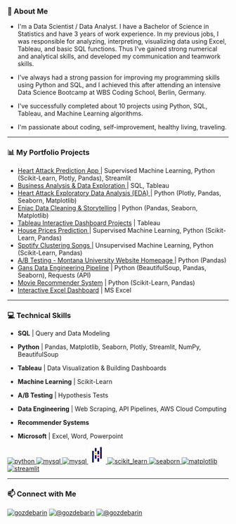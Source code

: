 
 ### 📌 About Me

- I'm a Data Scientist / Data Analyst.  I have a Bachelor of Science in Statistics and have 3 years of work experience. In my previous jobs, I was responsible for analyzing, interpreting, visualizing data using Excel, Tableau, and basic SQL functions. Thus I've gained strong numerical and analytical skills,  and developed my communication and teamwork skills.

- I've always had a strong passion for improving my programming skills using Python and SQL, and I achieved this after attending an intensive Data Science Bootcamp at WBS Coding School, Berlin, Germany.

- I've successfully completed about 10 projects using Python, SQL, Tableau, and Machine Learning algorithms.

- I'm passionate about coding, self-improvement, healthy living, traveling.

________________________
 
### 📊 My Portfolio Projects

- [Heart Attack Prediction App ](https://github.com/gozdebarin/My_Portfolio_Projects/tree/main/Heart%20Attack%20Prediction%20App-Machine%20Learning)| Supervised Machine Learning, Python (Scikit-Learn, Plotly, Pandas), Streamlit 
- [Business Analysis & Data Exploration ](https://github.com/gozdebarin/My_Portfolio_Projects/tree/main/SQL%20Business%20Analysis-Data%20Exploration) |  SQL, Tableau
- [Heart Attack Exploratory Data Analysis (EDA) ](https://github.com/gozdebarin/My_Portfolio_Projects/tree/main/Heart%20Attack%20Exploratory%20Data%20Analysis)| Python (Plotly, Pandas, Seaborn, Matplotlib) 
- [Eniac Data Cleaning & Storytelling](https://github.com/gozdebarin/My_Portfolio_Projects/tree/main/Eniac%20Data%20Cleaning%20and%20Storytelling%20Project)  |  Python (Pandas, Seaborn, Matplotlib)
- [Tableau Interactive Dashboard Projects](https://github.com/gozdebarin/My_Portfolio_Projects/tree/main/Tableau%20Data%20Visualization%20Projects) | Tableau
- [House Prices Prediction ](https://github.com/gozdebarin/My_Portfolio_Projects/tree/main/House%20Prices%20Prediction-Machine%20Learning) | Supervised Machine Learning, Python (Scikit-Learn, Pandas)
- [Spotify Clustering Songs ](https://github.com/gozdebarin/My_Portfolio_Projects/tree/main/Spotify%20Clustering%20Songs%20Unsupervised%20Machine%20Learning%20Project) | Unsupervised Machine Learning, Python (Scikit-Learn, Pandas)
- [A/B Testing - Montana University Website Homepage ](https://github.com/gozdebarin/My_Portfolio_Projects/tree/main/Montana%20S.%20University%20A-B%20Testing%20Project) | Python (Pandas)
- [Gans Data Engineering Pipeline](https://github.com/gozdebarin/My_Portfolio_Projects/tree/main/Gans%20Data%20Engineering%20Project) | Python (BeautifulSoup, Pandas, Seaborn), Requests (API)
- [Movie Recommender System](https://github.com/gozdebarin/My_Portfolio_Projects/tree/main/Movie%20Recommender%20System) | Python (Scikit-Learn, Pandas)
- [Interactive Excel Dashboard](https://github.com/gozdebarin/My_Portfolio_Projects/tree/main/MS%20Excel%20Interactive%20Dashboard) | MS Excel

________________________

### 💻 Technical Skills


- **SQL** | Query and Data Modeling

- **Python** | Pandas,  Matplotlib, Seaborn, Plotly, Streamlit, NumPy, BeautifulSoup

- **Tableau** | Data Visualization & Building Dashboards

- **Machine Learning** | Scikit-Learn

- **A/B Testing** | Hypothesis Tests

- **Data Engineering** | Web Scraping, API Pipelines, AWS Cloud Computing

- **Recommender Systems**

- **Microsoft** | Excel, Word, Powerpoint

<p align=   "left">   <a href="https://www.python.org" target="_blank" rel="noreferrer"> <img src="https://cdn4.iconfinder.com/data/icons/logos-and-brands/512/267_Python_logo-1024.png" alt="python" width="40" height="40"/> <a href="https://www.mysql.com/" target="_blank" rel="noreferrer"> <img src="https://cdn4.iconfinder.com/data/icons/logos-brands-5/24/mysql-1024.png" alt="mysql" width="40" height="40"/> </a> <a href="https://public.tableau.com/app/profile/gozdebarin" target="_blank" rel="noreferrer"> <img src="https://cdn2.iconfinder.com/data/icons/mixd/512/3_tableau-1024.png" alt="mysql" width="40" height="40"/> </a> </a> <a href="https://pandas.pydata.org/" target="_blank" rel="noreferrer"> <img src="https://raw.githubusercontent.com/devicons/devicon/2ae2a900d2f041da66e950e4d48052658d850630/icons/pandas/pandas-original.svg" alt="pandas" width="40" height="40"/> </a> <a href="https://scikit-learn.org/" target="_blank" rel="noreferrer"> <img src="https://upload.wikimedia.org/wikipedia/commons/0/05/Scikit_learn_logo_small.svg" alt="scikit_learn" width="40" height="40"/> </a> <a href="https://seaborn.pydata.org/" target="_blank" rel="noreferrer"> <img src="https://seaborn.pydata.org/_images/logo-mark-lightbg.svg" alt="seaborn" width="40" height="40"/> </a> <a href="https://matplotlib.org/" target="_blank" rel="noreferrer"> <img src="https://matplotlib.org/stable/_images/sphx_glr_logos2_001_2_0x.png" alt="matplotlib" width="40" height="40"/> </a>  <a href="https://streamlit.io/" target="_blank" rel="noreferrer"> <img src="https://global-uploads.webflow.com/62014002185c7b256316ef63/6255a1110a24e5de8cfa2536_kn7ucNPv_400x400.png" alt="streamlit" width="40" height="40"/> </a> </p>

________________________

### 📫 Connect with Me
<p align="left">
<a href="https://linkedin.com/in/gozdebarin" target="blank"><img align="center" src="https://cdn2.iconfinder.com/data/icons/social-media-2285/512/1_Linkedin_unofficial_colored_svg-1024.png" alt="gozdebarin" height="40" width="40" /></a>
<a href="https://medium.com/@gozdebarin" target="blank"><img align="center" src="https://cdn4.iconfinder.com/data/icons/social-media-rounded-corners/512/Medium_rounded_cr-1024.png" alt="@gozdebarin" height="40" width="40" /></a> <a href="https://mail.google.com/mail/u/0/#inbox?compose=GTvVlcSBmlnSlpSbnWdphFdRsLTNpXlDsHKsJPwTpWjmmTqrqJLbbGCBJxngnvqfkbVLrFffntkDw" target="blank"><img align="center" src="https://cdn2.iconfinder.com/data/icons/zohanimasi-bundle-2/512/Gmail-1024.png" alt="@gozdebarin" height="40" width="40" /></a> 
</p>
